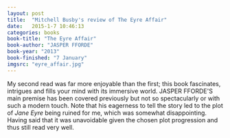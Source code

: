 ```yaml
---
layout: post
title:  "Mitchell Busby's review of The Eyre Affair"
date:   2015-1-7 10:46:13
categories: books
book-title: "The Eyre Affair"
book-author: "JASPER FFORDE"
book-year: "2013"
book-finished: "7 January"
imgsrc: "eyre_affair.jpg"
---
```


My second read was far more enjoyable than the first; this book fascinates, intrigues and fills your mind with its immersive world. JASPER FFORDE'S main premise has been covered previously but not so spectacularly or with such a modern touch. Note that his eagerness to tell the story led to the plot of *Jane Eyre* being ruined for me, which was somewhat disappointing. Having said that it was unavoidable given the chosen plot progression and thus still read very well.